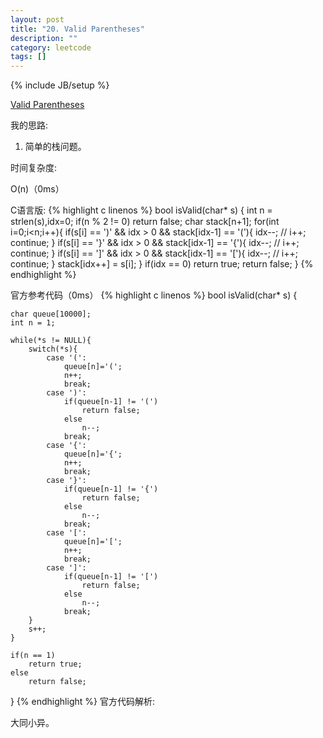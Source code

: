 ```yaml
---
layout: post
title: "20. Valid Parentheses"
description: ""
category: leetcode
tags: []
---
```

{% include JB/setup %}


[Valid Parentheses](https://leetcode.com/problems/valid-parentheses/)

我的思路:

1. 简单的栈问题。

时间复杂度:

O(n)（0ms）

C语言版:
{% highlight c linenos %} 
bool isValid(char* s) {
    int n = strlen(s),idx=0;
    if(n % 2 != 0) return false;
    char stack[n+1];
    for(int i=0;i<n;i++){
        if(s[i] == ')' && idx > 0 && stack[idx-1] == '('){
            idx--;
            // i++;
            continue;
        }
        if(s[i] == '}'  && idx > 0 && stack[idx-1] == '{'){
            idx--;
            // i++;
            continue;
        }
        if(s[i] == ']'  && idx > 0 && stack[idx-1] == '['){
            idx--;
            // i++;
            continue;
        }
        stack[idx++] = s[i];
    }
    if(idx == 0) return true;
    return false;
}
{% endhighlight %} 

官方参考代码（0ms）
{% highlight c linenos %} 
bool isValid(char* s) {
    
    char queue[10000];
    int n = 1;
    
    while(*s != NULL){
        switch(*s){
            case '(':
                queue[n]='(';
                n++;
                break;
            case ')':
                if(queue[n-1] != '(')
                    return false;
                else
                    n--;
                break;
            case '{':
                queue[n]='{';
                n++;
                break;
            case '}':
                if(queue[n-1] != '{')
                    return false;
                else
                    n--;
                break;
            case '[':
                queue[n]='[';
                n++;
                break;
            case ']':
                if(queue[n-1] != '[')
                    return false;
                else
                    n--;
                break;
        }
        s++;
    }
    
    if(n == 1)
        return true;
    else
        return false;
}
{% endhighlight %} 
官方代码解析:

大同小异。



